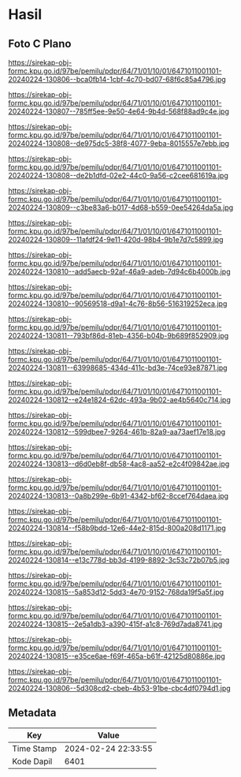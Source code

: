 # Hasil

## Foto C Plano

https://sirekap-obj-formc.kpu.go.id/97be/pemilu/pdpr/64/71/01/10/01/6471011001101-20240224-130806--bca0fb14-1cbf-4c70-bd07-68f6c85a4796.jpg

https://sirekap-obj-formc.kpu.go.id/97be/pemilu/pdpr/64/71/01/10/01/6471011001101-20240224-130807--785ff5ee-9e50-4e64-9b4d-568f88ad9c4e.jpg

https://sirekap-obj-formc.kpu.go.id/97be/pemilu/pdpr/64/71/01/10/01/6471011001101-20240224-130808--de975dc5-38f8-4077-9eba-8015557e7ebb.jpg

https://sirekap-obj-formc.kpu.go.id/97be/pemilu/pdpr/64/71/01/10/01/6471011001101-20240224-130808--de2b1dfd-02e2-44c0-9a56-c2cee681619a.jpg

https://sirekap-obj-formc.kpu.go.id/97be/pemilu/pdpr/64/71/01/10/01/6471011001101-20240224-130809--c3be83a6-b017-4d68-b559-0ee54264da5a.jpg

https://sirekap-obj-formc.kpu.go.id/97be/pemilu/pdpr/64/71/01/10/01/6471011001101-20240224-130809--11afdf24-9e11-420d-98b4-9b1e7d7c5899.jpg

https://sirekap-obj-formc.kpu.go.id/97be/pemilu/pdpr/64/71/01/10/01/6471011001101-20240224-130810--add5aecb-92af-46a9-adeb-7d94c6b4000b.jpg

https://sirekap-obj-formc.kpu.go.id/97be/pemilu/pdpr/64/71/01/10/01/6471011001101-20240224-130810--90569518-d9a1-4c76-8b56-516319252eca.jpg

https://sirekap-obj-formc.kpu.go.id/97be/pemilu/pdpr/64/71/01/10/01/6471011001101-20240224-130811--793bf86d-81eb-4356-b04b-9b689f852909.jpg

https://sirekap-obj-formc.kpu.go.id/97be/pemilu/pdpr/64/71/01/10/01/6471011001101-20240224-130811--63998685-434d-411c-bd3e-74ce93e87871.jpg

https://sirekap-obj-formc.kpu.go.id/97be/pemilu/pdpr/64/71/01/10/01/6471011001101-20240224-130812--e24e1824-62dc-493a-9b02-ae4b5640c714.jpg

https://sirekap-obj-formc.kpu.go.id/97be/pemilu/pdpr/64/71/01/10/01/6471011001101-20240224-130812--599dbee7-9264-461b-82a9-aa73aef17e18.jpg

https://sirekap-obj-formc.kpu.go.id/97be/pemilu/pdpr/64/71/01/10/01/6471011001101-20240224-130813--d6d0eb8f-db58-4ac8-aa52-e2c4f09842ae.jpg

https://sirekap-obj-formc.kpu.go.id/97be/pemilu/pdpr/64/71/01/10/01/6471011001101-20240224-130813--0a8b299e-6b91-4342-bf62-8ccef764daea.jpg

https://sirekap-obj-formc.kpu.go.id/97be/pemilu/pdpr/64/71/01/10/01/6471011001101-20240224-130814--f58b9bdd-12e6-44e2-815d-800a208d1171.jpg

https://sirekap-obj-formc.kpu.go.id/97be/pemilu/pdpr/64/71/01/10/01/6471011001101-20240224-130814--e13c778d-bb3d-4199-8892-3c53c72b07b5.jpg

https://sirekap-obj-formc.kpu.go.id/97be/pemilu/pdpr/64/71/01/10/01/6471011001101-20240224-130815--5a853d12-5dd3-4e70-9152-768da19f5a5f.jpg

https://sirekap-obj-formc.kpu.go.id/97be/pemilu/pdpr/64/71/01/10/01/6471011001101-20240224-130815--2e5a1db3-a390-415f-a1c8-769d7ada8741.jpg

https://sirekap-obj-formc.kpu.go.id/97be/pemilu/pdpr/64/71/01/10/01/6471011001101-20240224-130815--e35ce6ae-f69f-465a-b61f-42125d80886e.jpg

https://sirekap-obj-formc.kpu.go.id/97be/pemilu/pdpr/64/71/01/10/01/6471011001101-20240224-130806--5d308cd2-cbeb-4b53-91be-cbc4df0794d1.jpg


## Metadata

| Key        | Value               |
| ---------- | ------------------- |
| Time Stamp | 2024-02-24 22:33:55 |
| Kode Dapil | 6401                |



